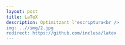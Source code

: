 ```yaml
---
layout: post
title: LaTeX
description: Optimitzant l'escriptura<br />
img: ..//img/2.jpg
redirect: https://github.com/inclusa/latex
---
```


